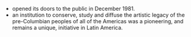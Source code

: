 * opened its doors to the public in December 1981.  
* an institution to conserve, study and diffuse the artistic legacy of the pre-Columbian peoples of all of the Americas was a pioneering, and remains a unique, initiative in Latin America.